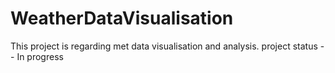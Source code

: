 # WeatherDataVisualisation

This project is regarding met data visualisation and analysis.
project status -- In progress
